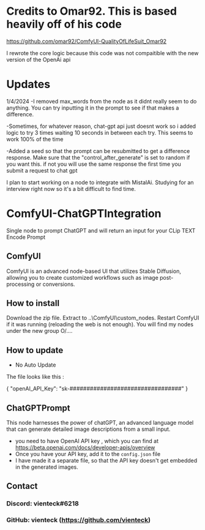 # Credits to Omar92. This is based heavily off of his code
https://github.com/omar92/ComfyUI-QualityOfLifeSuit_Omar92 

I rewrote the core logic because this code was not compaitible with the new version of the OpenAi api

# Updates
1/4/2024 
-I removed max_words from the node as it didnt really seem to do anything. You can try inputting it in the prompt to see if that makes a difference. 

-Sometimes, for whatever reason, chat-gpt api just doesnt work so i added logic to try 3 times waiting 10 seconds in between each try. This seems to work 100% of the time

-Added a seed so that the prompt can be resubmitted to get a difference response. Make sure that the "control_after_generate" is set to random if you want this. if not you will use the same response the first time you submit a request to chat gpt

I plan to start working on a node to integrate with MistalAi. Studying for an interview right now so it's a bit difficult to find time. 


# ComfyUI-ChatGPTIntegration
Single node to prompt ChatGPT and will return an input for your CLip TEXT Encode Prompt

## ComfyUI
ComfyUI is an advanced node-based UI that utilizes Stable Diffusion, allowing you to create customized workflows such as image post-processing or conversions.

## How to install
Download the zip file.
Extract to ..\ComfyUI\custom_nodes.
Restart ComfyUI if it was running (reloading the web is not enough).
You will find my nodes under the new group O/....

## How to update
- No Auto Update

The file looks like this :

{
"openAI_API_Key": "sk-#################################"
}

## ChatGPTPrompt
This node harnesses the power of chatGPT, an advanced language model that can generate detailed image descriptions from a small input.
- you need to have  OpenAI API key , which you can find at https://beta.openai.com/docs/developer-apis/overview
- Once you have your API key, add it to the `config.json` file
- I have made it a separate file, so that the API key doesn't get embedded in the generated images.


## Contact
### Discord: vienteck#6218
### GitHub: vienteck (https://github.com/vienteck)
